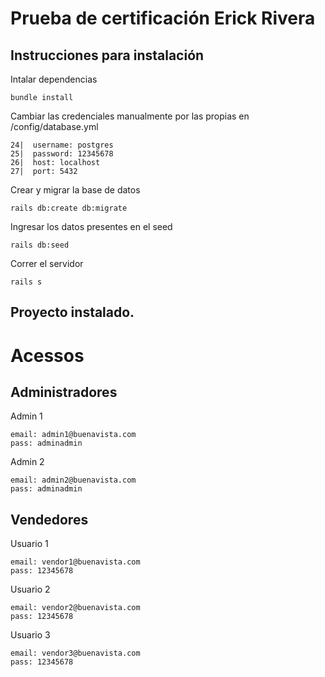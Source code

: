 # Prueba de certificación Erick Rivera

## Instrucciones para instalación

Intalar dependencias

    bundle install

Cambiar las credenciales manualmente por las propias en /config/database.yml

    24|  username: postgres
    25|  password: 12345678
    26|  host: localhost
    27|  port: 5432

Crear y migrar la base de datos

    rails db:create db:migrate

Ingresar los datos presentes en el seed

    rails db:seed

Correr el servidor

    rails s

## Proyecto instalado.

# Acessos

## Administradores

Admin 1

    email: admin1@buenavista.com
    pass: adminadmin

Admin 2

    email: admin2@buenavista.com
    pass: adminadmin

## Vendedores

Usuario 1

    email: vendor1@buenavista.com
    pass: 12345678

Usuario 2

    email: vendor2@buenavista.com
    pass: 12345678

Usuario 3

    email: vendor3@buenavista.com
    pass: 12345678